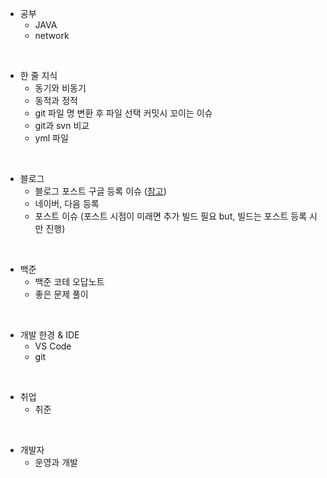 - 공부
  - JAVA
  - network

<br>

- 한 줄 지식
  - 동기와 비동기
  - 동적과 정적
  - git 파일 명 변환 후 파일 선택 커밋시 꼬이는 이슈
  - git과 svn 비교
  - yml 파일

<br>

- 블로그
  - 블로그 포스트 구글 등록 이슈 ([참고](https://www.betterweb.or.kr/blog/%EC%84%9C%EC%B9%98-%EC%BD%98%EC%86%94-%EC%9D%B4%EC%95%BC%EA%B8%B0-6-%EA%B2%80%EC%83%89%EC%97%90-%EB%82%98%EC%98%A4%EC%A7%80-%EC%95%8A%EC%95%84%EC%9A%94/))
  - 네이버, 다음 등록
  - 포스트 이슈 (포스트 시점이 미래면 추가 빌드 필요 but, 빌드는 포스트 등록 시만 진행)

<br>

- 백준
  - 백준 코테 오답노트
  - 좋은 문제 풀이

<br>

- 개발 한경 & IDE
  - VS Code
  - git

<br>

- 취업
  - 취준

<br>

- 개발자
  - 운영과 개발
